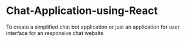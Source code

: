 # Chat-Application-using-React
To create a simplified chat bot application or just an application for user interface for an responsive chat website 
